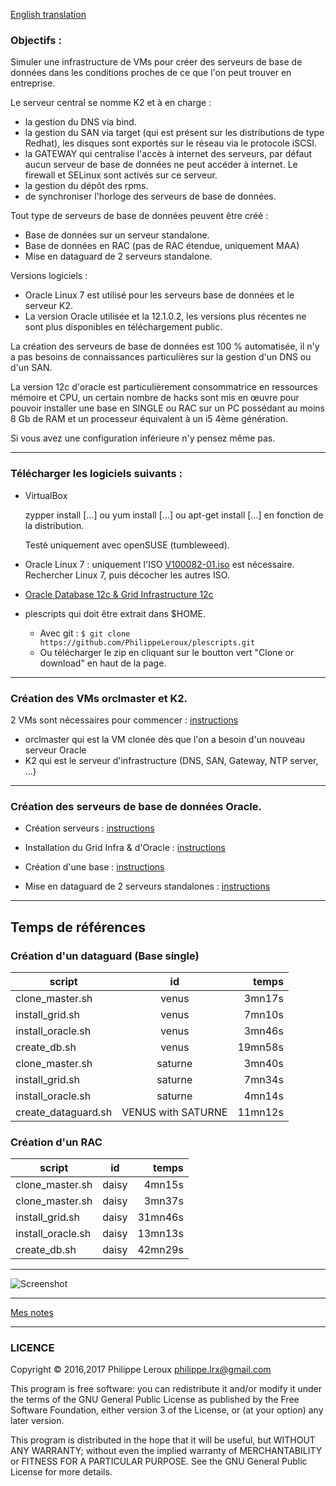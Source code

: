 [English translation](https://github.com/PhilippeLeroux/plescripts/wiki/english)

### Objectifs :
Simuler une infrastructure de VMs pour créer des serveurs de base de données
dans les conditions proches de ce que l'on peut trouver en entreprise.

Le serveur central se nomme K2 et à en charge :
- la gestion du DNS via bind.
- la gestion du SAN via target (qui est présent sur les distributions de type Redhat),
les disques sont exportés sur le réseau via le protocole iSCSI.
- la GATEWAY qui centralise l'accès à internet des serveurs, par défaut aucun
serveur de base de données ne peut accéder à internet. Le firewall et SELinux sont
activés sur ce serveur.
- la gestion du dépôt des rpms.
- de synchroniser l'horloge des serveurs de base de données.

Tout type de serveurs de base de données peuvent être créé :
- Base de données sur un serveur standalone.
- Base de données en RAC (pas de RAC étendue, uniquement MAA)
- Mise en dataguard de 2 serveurs standalone.

Versions logiciels :
- Oracle Linux 7 est utilisé pour les serveurs base de données et le serveur K2.
- La version Oracle utilisée et la 12.1.0.2, les versions plus récentes ne sont
plus disponibles en téléchargement public.

La création des serveurs de base de données est 100 % automatisée, il n'y a pas
besoins de connaissances particulières sur la gestion d'un DNS ou d'un SAN.

La version 12c d'oracle est particulièrement consommatrice en ressources mémoire
et CPU, un certain nombre de hacks sont mis en œuvre pour pouvoir installer
une base en SINGLE ou RAC sur un PC possédant au moins 8 Gb de RAM et un processeur
équivalent à un i5 4ème génération.

Si vous avez une configuration inférieure n'y pensez même pas.

--------------------------------------------------------------------------------

### Télécharger les logiciels suivants :

* VirtualBox
  
	zypper install [...] ou yum install [...] ou apt-get install [...] en fonction de la distribution.
	
	Testé uniquement avec openSUSE (tumbleweed).

* Oracle Linux 7 : uniquement l'ISO [V100082-01.iso](https://edelivery.oracle.com/osdc/faces/SearchSoftware) est nécessaire. Rechercher Linux 7, puis décocher les autres ISO.

* [Oracle Database 12c & Grid Infrastructure 12c](http://www.oracle.com/technetwork/database/enterprise-edition/downloads/database12c-linux-download-2240591.html)

* plescripts qui doit être extrait dans $HOME.
	* Avec git : `$ git clone https://github.com/PhilippeLeroux/plescripts.git`
	* Ou télécharger le zip en cliquant sur le boutton vert "Clone or download" en haut de la page.

--------------------------------------------------------------------------------

### Création des VMs orclmaster et K2.
2 VMs sont nécessaires pour commencer : [instructions](https://github.com/PhilippeLeroux/plescripts/wiki/Création-des-VMs-orclmaster-et-K2)
 - orclmaster qui est la VM clonée dès que l'on a besoin d'un nouveau serveur Oracle
 - K2 qui est le serveur d'infrastructure (DNS, SAN, Gateway, NTP server, ...)

--------------------------------------------------------------------------------

### Création des serveurs de base de données Oracle.

* Création serveurs : [instructions](https://github.com/PhilippeLeroux/plescripts/wiki/Create-servers)

* Installation du Grid Infra & d'Oracle : [instructions](https://github.com/PhilippeLeroux/plescripts/wiki/Installation-:-Grid-infra-&-Oracle)

* Création d'une base : [instructions](https://github.com/PhilippeLeroux/plescripts/tree/master/db/README.md)

* Mise en dataguard de 2 serveurs standalones : [instructions](https://github.com/PhilippeLeroux/plescripts/wiki/Create-dataguard)

--------------------------------------------------------------------------------

##	Temps de références
### Création d'un dataguard (Base single)

script				|	id					|	temps
--------------------|:---------------------:|-------------:
clone_master.sh		|	venus				|	   3mn17s
install_grid.sh		|	venus				|	   7mn10s
install_oracle.sh	|	venus				|	   3mn46s
create_db.sh		|	venus				|	 19mn58s
clone_master.sh		|	saturne				|	   3mn40s
install_grid.sh		|	saturne				|	   7mn34s
install_oracle.sh	|	saturne				|	   4mn14s
create_dataguard.sh	|	VENUS with SATURNE	|	  11mn12s

###	Création d'un RAC

script				|	id					|	temps
--------------------|:---------------------:|-------------:
clone_master.sh		|	daisy				|	4mn15s
clone_master.sh		|	daisy				|	3mn37s
install_grid.sh		|	daisy				|	31mn46s
install_oracle.sh	|	daisy				|	13mn13s
create_db.sh		|	daisy				|	42mn29s

--------------------------------------------------------------------------------

![Screenshot](https://github.com/PhilippeLeroux/plescripts/wiki/virtualbox_manager.png)

--------------------------------------------------------------------------------

[Mes notes](https://github.com/PhilippeLeroux/plescripts/wiki)

--------------------------------------------------------------------------------

### LICENCE

Copyright © 2016,2017 Philippe Leroux <philippe.lrx@gmail.com>

This program is free software: you can redistribute it and/or modify
it under the terms of the GNU General Public License as published by
the Free Software Foundation, either version 3 of the License, or
(at your option) any later version.

This program is distributed in the hope that it will be useful,
but WITHOUT ANY WARRANTY; without even the implied warranty of
MERCHANTABILITY or FITNESS FOR A PARTICULAR PURPOSE.  See the
GNU General Public License for more details.
